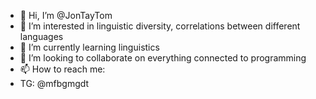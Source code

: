 - 👋 Hi, I’m @JonTayTom
- 👀 I’m interested in linguistic diversity, correlations between different languages
- 🌱 I’m currently learning linguistics
- 💞️ I’m looking to collaborate on everything connected to programming
- 📫 How to reach me:
- TG: @mfbgmgdt
<!---
JonTayTom/JonTayTom is a ✨ special ✨ repository because its `README.md` (this file) appears on your GitHub profile.
You can click the Preview link to take a look at your changes.
--->
